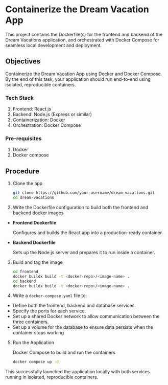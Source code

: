 # Containerize the Dream Vacation App

This project contains the Dockerfile(s) for the frontend and backend of the Dream Vacations application, and orchestrated with Docker Compose for seamless local development and deployment.

## Objectives

Containerize the Dream Vacation App using Docker and Docker Compose. By the end of this task, your application should run end-to-end using isolated, reproducible containers.

### Tech Stack

1. Frontend: React.js
2. Backend: Node.js (Express or similar)
3. Containerization: Docker
4. Orchestration: Docker Compose

### Pre-requisites

1. Docker
2. Docker compose

## Procedure

1. Clone the app

   ```bash
   git clone https://github.com/your-username/dream-vacations.git
   cd dream-vacations
   ```

2. Write the Dockerfile configuration to build both the frontend and backend docker images

* **Frontend Dockerfile**

  Configures and builds the React app into a production-ready container.
* **Backend Dockerfile**

  Sets up the Node.js server and prepares it to run inside a container.

3. Build and tag the image

   ```bash
   cd frontend
   docker buildx build -t <docker-repo>/<image-name> .
   cd backend
   docker buildx build -t <docker-repo>/<image-name> .
   ```

4. Write a `docker-compose.yaml` file to:

* Define both the frontend, backend and database services.
* Specify the ports for each service.
* Set up a shared Docker network to allow communication between the three containers.
* Set up a volume for the database to ensure data persists when the container stops working

5. Run the Application

   Docker Compose to build and run the containers

   ```bash
   docker compose up -d
   ```

This successfully launched the application locally with both services running in isolated, reproducible containers.
